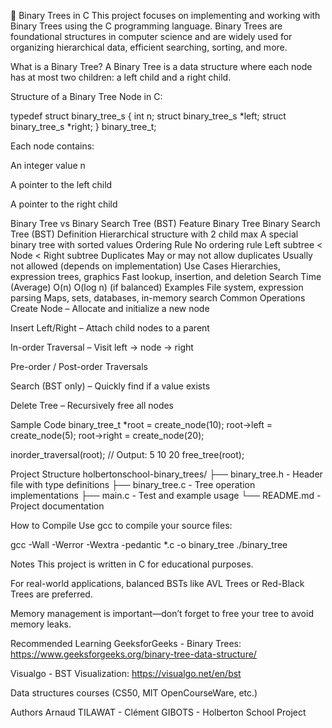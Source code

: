 🌳 Binary Trees in C
This project focuses on implementing and working with Binary Trees using the C programming language. Binary Trees are foundational structures in computer science and are widely used for organizing hierarchical data, efficient searching, sorting, and more.

What is a Binary Tree?
A Binary Tree is a data structure where each node has at most two children: a left child and a right child.

Structure of a Binary Tree Node in C:

typedef struct binary_tree_s { int n; struct binary_tree_s *left; struct binary_tree_s *right; } binary_tree_t;

Each node contains:

An integer value n

A pointer to the left child

A pointer to the right child

Binary Tree vs Binary Search Tree (BST)
Feature	Binary Tree	Binary Search Tree (BST)
Definition	Hierarchical structure with 2 child max	A special binary tree with sorted values
Ordering Rule	No ordering rule	Left subtree < Node < Right subtree
Duplicates	May or may not allow duplicates	Usually not allowed (depends on implementation)
Use Cases	Hierarchies, expression trees, graphics	Fast lookup, insertion, and deletion
Search Time (Average)	O(n)	O(log n) (if balanced)
Examples	File system, expression parsing	Maps, sets, databases, in-memory search
Common Operations
Create Node – Allocate and initialize a new node

Insert Left/Right – Attach child nodes to a parent

In-order Traversal – Visit left → node → right

Pre-order / Post-order Traversals

Search (BST only) – Quickly find if a value exists

Delete Tree – Recursively free all nodes

Sample Code
binary_tree_t *root = create_node(10); root->left = create_node(5); root->right = create_node(20);

inorder_traversal(root); // Output: 5 10 20 free_tree(root);

Project Structure
holbertonschool-binary_trees/ ├── binary_tree.h - Header file with type definitions ├── binary_tree.c - Tree operation implementations ├── main.c - Test and example usage └── README.md - Project documentation

How to Compile
Use gcc to compile your source files:

gcc -Wall -Werror -Wextra -pedantic *.c -o binary_tree ./binary_tree

Notes
This project is written in C for educational purposes.

For real-world applications, balanced BSTs like AVL Trees or Red-Black Trees are preferred.

Memory management is important—don’t forget to free your tree to avoid memory leaks.

Recommended Learning
GeeksforGeeks - Binary Trees: https://www.geeksforgeeks.org/binary-tree-data-structure/

Visualgo - BST Visualization: https://visualgo.net/en/bst

Data structures courses (CS50, MIT OpenCourseWare, etc.)

Authors
Arnaud TILAWAT - Clément GIBOTS - Holberton School Project
